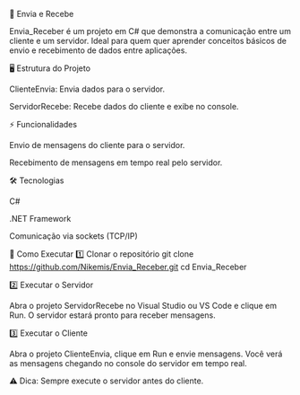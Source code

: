 🚀 Envia e Recebe

Envia_Receber é um projeto em C# que demonstra a comunicação entre um cliente e um servidor. Ideal para quem quer aprender conceitos básicos de envio e recebimento de dados entre aplicações.

🖥️ Estrutura do Projeto

ClienteEnvia: Envia dados para o servidor.

ServidorRecebe: Recebe dados do cliente e exibe no console.

⚡ Funcionalidades

Envio de mensagens do cliente para o servidor.

Recebimento de mensagens em tempo real pelo servidor.

🛠️ Tecnologias

C#

.NET Framework

Comunicação via sockets (TCP/IP)

🏁 Como Executar
1️⃣ Clonar o repositório
git clone https://github.com/Nikemis/Envia_Receber.git
cd Envia_Receber

2️⃣ Executar o Servidor

Abra o projeto ServidorRecebe no Visual Studio ou VS Code e clique em Run.
O servidor estará pronto para receber mensagens.

3️⃣ Executar o Cliente

Abra o projeto ClienteEnvia, clique em Run e envie mensagens.
Você verá as mensagens chegando no console do servidor em tempo real.

⚠️ Dica: Sempre execute o servidor antes do cliente.
